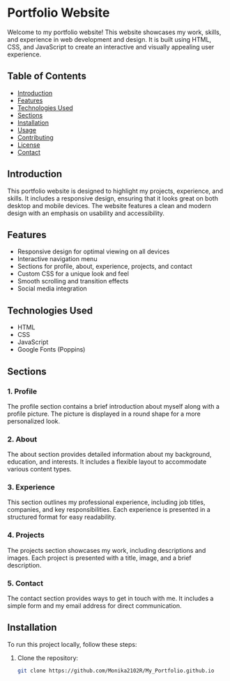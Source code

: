 # Portfolio Website

Welcome to my portfolio website! This website showcases my work, skills, and experience in web development and design. It is built using HTML, CSS, and JavaScript to create an interactive and visually appealing user experience.

## Table of Contents
- [Introduction](#introduction)
- [Features](#features)
- [Technologies Used](#technologies-used)
- [Sections](#sections)
- [Installation](#installation)
- [Usage](#usage)
- [Contributing](#contributing)
- [License](#license)
- [Contact](#contact)

## Introduction
This portfolio website is designed to highlight my projects, experience, and skills. It includes a responsive design, ensuring that it looks great on both desktop and mobile devices. The website features a clean and modern design with an emphasis on usability and accessibility.

## Features
- Responsive design for optimal viewing on all devices
- Interactive navigation menu
- Sections for profile, about, experience, projects, and contact
- Custom CSS for a unique look and feel
- Smooth scrolling and transition effects
- Social media integration

## Technologies Used
- HTML
- CSS
- JavaScript
- Google Fonts (Poppins)

## Sections
### 1. Profile
The profile section contains a brief introduction about myself along with a profile picture. The picture is displayed in a round shape for a more personalized look.

### 2. About
The about section provides detailed information about my background, education, and interests. It includes a flexible layout to accommodate various content types.

### 3. Experience
This section outlines my professional experience, including job titles, companies, and key responsibilities. Each experience is presented in a structured format for easy readability.

### 4. Projects
The projects section showcases my work, including descriptions and images. Each project is presented with a title, image, and a brief description.

### 5. Contact
The contact section provides ways to get in touch with me. It includes a simple form and my email address for direct communication.

## Installation
To run this project locally, follow these steps:

1. Clone the repository:
   ```bash
   git clone https://github.com/Monika2102R/My_Portfolio.github.io
